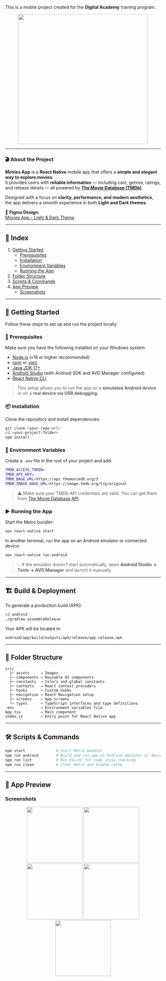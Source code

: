 This is a mobile project created for the **Digital Academy** training program.

<p align="center">
  <img src="https://tse4.mm.bing.net/th/id/OIP.rlM39EHU1JE8Q-UMBkpGiAAAAA?rs=1&pid=ImgDetMain&o=7&rm=3" width="420"/>
</p>

---

### 🎬 About the Project

**Movies App** is a **React Native** mobile app that offers a **simple and elegant way to explore movies**.  
It provides users with **reliable information** — including cast, genres, ratings, and release details — all powered by [**The Movie Database (TMDb)**](https://www.themoviedb.org/).  

Designed with a focus on **clarity, performance, and modern aesthetics**, the app delivers a smooth experience in both **Light and Dark themes**.  

🎨 **Figma Design:**  
[Movies App – Light & Dark Theme](https://www.figma.com/design/ku48eB0asVO5bmJFPDEGOD/Movies-mobile-app-home---Light---Dark--Community-?node-id=203-1309&p=f&t=uSFdgiceMk50ZV8B)

---

## 📑 Index
1. [Getting Started](#getting-started)
   - [Prerequisites](#prerequisites)
   - [Installation](#installation)
   - [Environment Variables](#environment-variables)
   - [Running the App](#running-the-app)
2. [Folder Structure](#folder-structure)
3. [Scripts & Commands](#scripts--commands)
4. [App Preview](#app-preview)
   - [Screenshots](#screenshots)


---

## 🚀 Getting Started

Follow these steps to set up and run the project locally.

### 🧩 Prerequisites
Make sure you have the following installed on your Windows system:

- [Node.js](https://nodejs.org/) (v18 or higher recommended)
- [npm](https://www.npmjs.com/) or [yarn](https://yarnpkg.com/)
- [Java JDK 17+](https://www.oracle.com/java/technologies/javase-jdk17-downloads.html)
- [Android Studio](https://developer.android.com/studio) (with Android SDK and AVD Manager configured)
- [React Native CLI](https://reactnative.dev/docs/environment-setup)

> This setup allows you to run the app on a **simulated Android device** or on a **real device via USB debugging**.

### 📦 Installation
Clone the repository and install dependencies:

```bash
git clone <your-repo-url>
cd <your-project-folder>
npm install
```

### 🔑 Environment Variables
Create a `.env` file in the root of your project and add:

```bash
TMDB_ACCESS_TOKEN=
TMDB_API_KEY=
TMDB_BASE_URL=https://api.themoviedb.org/3
TMDB_IMAGE_BASE_URL=https://image.tmdb.org/t/p/original
```

> ⚠️ Make sure your TMDb API credentials are valid. You can get them from [The Movie Database API](https://www.themoviedb.org/settings/api).

### ▶️ Running the App
Start the Metro bundler:

```bash
npx react-native start
```

In another terminal, run the app on an Android emulator or connected device:

```bash
npx react-native run-android
```

> 💡 If the emulator doesn’t start automatically, open **Android Studio → Tools → AVD Manager** and launch it manually.

---

## 🏗 Build & Deployment

To generate a production build (APK):

```bash
cd android
./gradlew assembleRelease
```

Your APK will be located in:

```
android/app/build/outputs/apk/release/app-release.apk
```

---

## 📁 Folder Structure

```
src/
  ├─ assets     → Images
  ├─ components → Reusable UI components
  ├─ constants  → Colors and global constants
  ├─ contexts   → React context providers
  ├─ hooks      → Custom hooks
  ├─ navigation → React Navigation setup
  ├─ screens    → App screens
  └─ types      → TypeScript interfaces and type definitions
.env            → Environment variables file
App.tsx         → Main component
index.js        → Entry point for React Native app
```

---

## 🛠 Scripts & Commands

```bash
npm start              # Start Metro bundler
npm run android        # Build and run app on Android emulator or device
npm run lint           # Run ESLint for code style checking
npm run clean          # Clear Metro and Gradle cache
```

---

## 📱 App Preview

### Screenshots

<p align="center">
  <img src="https://i.imgur.com/7BEZmkv.png" width="180"/>
  <img src="https://i.imgur.com/yugF6J2.png" width="180"/>
  <img src="https://i.imgur.com/J0Hq71I.png" width="180"/>
  <img src="https://i.imgur.com/4BZNiO7.png" width="180"/>
  <img src="https://i.imgur.com/MvBmWQw.png" width="180"/>
</p>

